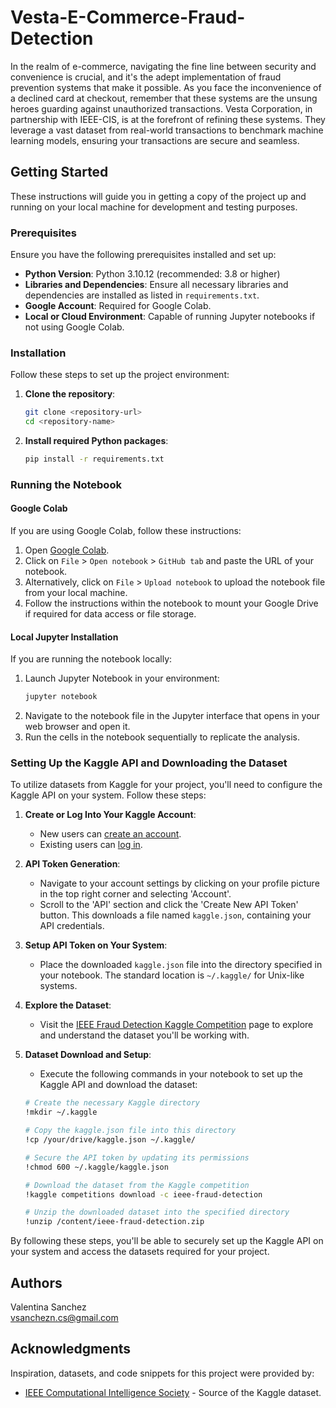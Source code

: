 # Vesta-E-Commerce-Fraud-Detection

In the realm of e-commerce, navigating the fine line between security and convenience is crucial, and it's the adept implementation of fraud prevention systems that make it possible. As you face the inconvenience of a declined card at checkout, remember that these systems are the unsung heroes guarding against unauthorized transactions. Vesta Corporation, in partnership with IEEE-CIS, is at the forefront of refining these systems. They leverage a vast dataset from real-world transactions to benchmark machine learning models, ensuring your transactions are secure and seamless.

## Getting Started

These instructions will guide you in getting a copy of the project up and running on your local machine for development and testing purposes.

### Prerequisites

Ensure you have the following prerequisites installed and set up:

- **Python Version**: Python 3.10.12 (recommended: 3.8 or higher)
- **Libraries and Dependencies**: Ensure all necessary libraries and dependencies are installed as listed in `requirements.txt`.
- **Google Account**: Required for Google Colab.
- **Local or Cloud Environment**: Capable of running Jupyter notebooks if not using Google Colab.

### Installation

Follow these steps to set up the project environment:

1. **Clone the repository**:
    ```bash
    git clone <repository-url>
    cd <repository-name>
    ```
2. **Install required Python packages**:
    ```bash
    pip install -r requirements.txt
    ```

### Running the Notebook

#### Google Colab

If you are using Google Colab, follow these instructions:

1. Open [Google Colab](https://colab.research.google.com/).
2. Click on `File` > `Open notebook` > `GitHub tab` and paste the URL of your notebook.
3. Alternatively, click on `File` > `Upload notebook` to upload the notebook file from your local machine.
4. Follow the instructions within the notebook to mount your Google Drive if required for data access or file storage.

#### Local Jupyter Installation

If you are running the notebook locally:

1. Launch Jupyter Notebook in your environment:
    ```bash
    jupyter notebook
    ```
2. Navigate to the notebook file in the Jupyter interface that opens in your web browser and open it.
3. Run the cells in the notebook sequentially to replicate the analysis.

### Setting Up the Kaggle API and Downloading the Dataset

To utilize datasets from Kaggle for your project, you'll need to configure the Kaggle API on your system. Follow these steps:

1. **Create or Log Into Your Kaggle Account**:
    - New users can [create an account](https://www.kaggle.com/).
    - Existing users can [log in](https://www.kaggle.com/account/login).

2. **API Token Generation**:
    - Navigate to your account settings by clicking on your profile picture in the top right corner and selecting 'Account'.
    - Scroll to the 'API' section and click the 'Create New API Token' button. This downloads a file named `kaggle.json`, containing your API credentials.

3. **Setup API Token on Your System**:
    - Place the downloaded `kaggle.json` file into the directory specified in your notebook. The standard location is `~/.kaggle/` for Unix-like systems.

4. **Explore the Dataset**:
    - Visit the [IEEE Fraud Detection Kaggle Competition](https://www.kaggle.com/competitions/ieee-fraud-detection/data) page to explore and understand the dataset you'll be working with.

5. **Dataset Download and Setup**:
    - Execute the following commands in your notebook to set up the Kaggle API and download the dataset:

    ```bash
    # Create the necessary Kaggle directory
    !mkdir ~/.kaggle

    # Copy the kaggle.json file into this directory
    !cp /your/drive/kaggle.json ~/.kaggle/

    # Secure the API token by updating its permissions
    !chmod 600 ~/.kaggle/kaggle.json

    # Download the dataset from the Kaggle competition
    !kaggle competitions download -c ieee-fraud-detection

    # Unzip the downloaded dataset into the specified directory
    !unzip /content/ieee-fraud-detection.zip
    ```

By following these steps, you'll be able to securely set up the Kaggle API on your system and access the datasets required for your project.

## Authors

Valentina Sanchez <br />
[vsanchezn.cs@gmail.com](mailto:vsanchezn.cs@gmail.com)

## Acknowledgments

Inspiration, datasets, and code snippets for this project were provided by:

- [IEEE Computational Intelligence Society](https://www.kaggle.com/competitions/ieee-fraud-detection/data?select=train_identity.csv) - Source of the Kaggle dataset.
